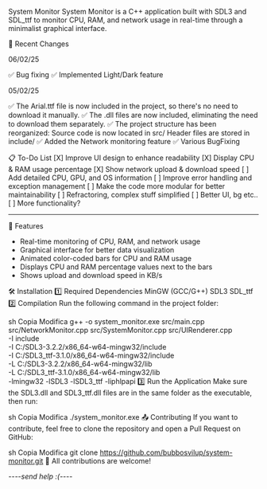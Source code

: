 System Monitor
System Monitor is a C++ application built with SDL3 and SDL_ttf to monitor CPU, RAM, and network usage in real-time through a minimalist graphical interface.

🌈 Recent Changes

06/02/25

✅ Bug fixing
✅ Implemented Light/Dark feature 

05/02/25

✅ The Arial.ttf file is now included in the project, so there's no need to download it manually.
✅ The .dll files are now included, eliminating the need to download them separately.
✅ The project structure has been reorganized:
Source code is now located in src/
Header files are stored in include/
✅ Added the Network monitoring feature
✅ Various BugFixing

📋 To-Do List
[X] Improve UI design to enhance readability
[X] Display CPU & RAM usage percentage
[X] Show network upload & download speed
[ ] Add detailed CPU, GPU, and OS information
[ ] Improve error handling and exception management
[ ] Make the code more modular for better maintainability
[ ] Refractoring, complex stuff simplified
[ ] Better UI, bg etc..
[ ] More functionality?

---

📌 Features

- Real-time monitoring of CPU, RAM, and network usage
- Graphical interface for better data visualization
- Animated color-coded bars for CPU and RAM usage
- Displays CPU and RAM percentage values next to the bars
- Shows upload and download speed in KB/s

🛠️ Installation
1️⃣ Required Dependencies
MinGW (GCC/G++)
SDL3
SDL_ttf
2️⃣ Compilation
Run the following command in the project folder:

sh
Copia
Modifica
g++ -o system_monitor.exe src/main.cpp src/NetworkMonitor.cpp src/SystemMonitor.cpp src/UIRenderer.cpp \
-I include \
-I C:/SDL3-3.2.2/x86_64-w64-mingw32/include \
-I C:/SDL3_ttf-3.1.0/x86_64-w64-mingw32/include \
-L C:/SDL3-3.2.2/x86_64-w64-mingw32/lib \
-L C:/SDL3_ttf-3.1.0/x86_64-w64-mingw32/lib \
-lmingw32 -lSDL3 -lSDL3_ttf -liphlpapi
3️⃣ Run the Application
Make sure the SDL3.dll and SDL3_ttf.dll files are in the same folder as the executable, then run:

sh
Copia
Modifica
./system_monitor.exe
📤 Contributing
If you want to contribute, feel free to clone the repository and open a Pull Request on GitHub:

sh
Copia
Modifica
git clone https://github.com/bubbosvilup/system-monitor.git
🚀 All contributions are welcome!

--*--send help :(--*--
